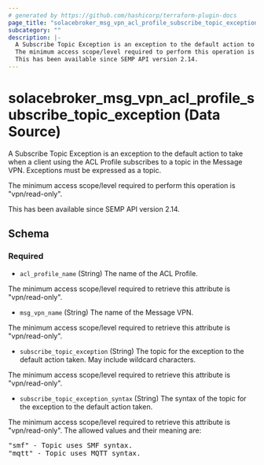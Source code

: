 ```yaml
---
# generated by https://github.com/hashicorp/terraform-plugin-docs
page_title: "solacebroker_msg_vpn_acl_profile_subscribe_topic_exception Data Source - solacebroker"
subcategory: ""
description: |-
  A Subscribe Topic Exception is an exception to the default action to take when a client using the ACL Profile subscribes to a topic in the Message VPN. Exceptions must be expressed as a topic.
  The minimum access scope/level required to perform this operation is "vpn/read-only".
  This has been available since SEMP API version 2.14.
---
```


# solacebroker_msg_vpn_acl_profile_subscribe_topic_exception (Data Source)

A Subscribe Topic Exception is an exception to the default action to take when a client using the ACL Profile subscribes to a topic in the Message VPN. Exceptions must be expressed as a topic.



The minimum access scope/level required to perform this operation is "vpn/read-only".

This has been available since SEMP API version 2.14.



<!-- schema generated by tfplugindocs -->
## Schema

### Required

- `acl_profile_name` (String) The name of the ACL Profile.

The minimum access scope/level required to retrieve this attribute is "vpn/read-only".
- `msg_vpn_name` (String) The name of the Message VPN.

The minimum access scope/level required to retrieve this attribute is "vpn/read-only".
- `subscribe_topic_exception` (String) The topic for the exception to the default action taken. May include wildcard characters.

The minimum access scope/level required to retrieve this attribute is "vpn/read-only".
- `subscribe_topic_exception_syntax` (String) The syntax of the topic for the exception to the default action taken.

The minimum access scope/level required to retrieve this attribute is "vpn/read-only". The allowed values and their meaning are:

<pre>
"smf" - Topic uses SMF syntax.
"mqtt" - Topic uses MQTT syntax.
</pre>
